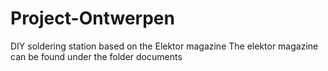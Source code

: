 # Project-Ontwerpen

DIY soldering station based on the Elektor magazine
The elektor magazine can be found under the folder documents 
